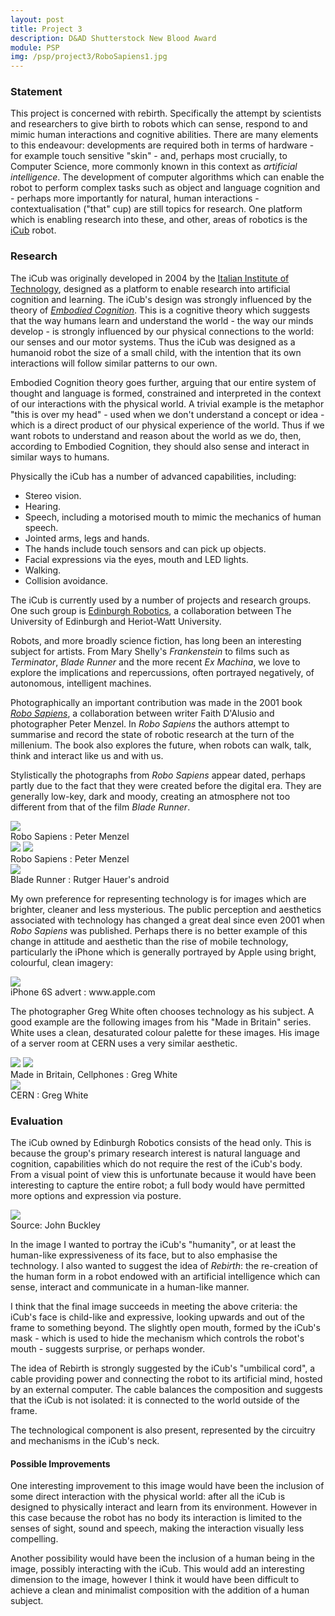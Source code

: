 ```yaml
---
layout: post
title: Project 3
description: D&AD Shutterstock New Blood Award
module: PSP
img: /psp/project3/RoboSapiens1.jpg
---
```


### Statement

This project is concerned with rebirth. Specifically the attempt by scientists and researchers to give birth to robots which can sense, respond to and mimic human interactions and cognitive abilities. There are many elements to this endeavour: developments are required both in terms of hardware - for example touch sensitive "skin" - and, perhaps most crucially, to Computer Science, more commonly known in this context as *artificial intelligence*. The development of computer algorithms which can enable the robot to perform complex tasks such as object and language cognition and - perhaps more importantly for natural, human interactions - contextualisation ("that" cup) are still topics for research. One platform which is enabling research into these, and other, areas of robotics is the [iCub](http://www.icub.org/) robot. 

### Research

The iCub was originally developed in 2004 by the [Italian Institute of Technology](https://www.iit.it/), designed as a platform to enable research into artificial cognition and learning. The iCub's design was strongly influenced by the theory of [*Embodied Cognition*](http://blogs.scientificamerican.com/guest-blog/a-brief-guide-to-embodied-cognition-why-you-are-not-your-brain/). This is a cognitive theory which suggests that the way humans learn and understand the world - the way our minds develop - is strongly influenced by our physical connections to the world: our senses and our motor systems. Thus the iCub was designed as a humanoid robot the size of a small child, with the intention that its own interactions will follow similar patterns to our own.

Embodied Cognition theory goes further, arguing that our entire system of thought and language is formed, constrained and interpreted in the context of our interactions with the physical world. A trivial example is the metaphor "this is over my head" - used when we don't understand a concept or idea - which is a direct product of our physical experience of the world. Thus if we want robots to understand and reason about the world as we do, then, according to Embodied Cognition, they should also sense and interact in similar ways to humans.

Physically the iCub has a number of advanced capabilities, including:

* Stereo vision.
* Hearing.
* Speech, including a motorised mouth to mimic the mechanics of human speech.
* Jointed arms, legs and hands.
* The hands include touch sensors and can pick up objects.
* Facial expressions via the eyes, mouth and LED lights.
* Walking.
* Collision avoidance.

The iCub is currently used by a number of projects and research groups. One such group is [Edinburgh Robotics](http://www.edinburgh-robotics.org/), a collaboration between The University of Edinburgh and Heriot-Watt University.

Robots, and more broadly science fiction, has long been an interesting subject for artists. From Mary Shelly's *Frankenstein* to films such as *Terminator*, *Blade Runner* and the more recent *Ex Machina*, we love to explore the implications and repercussions, often portrayed negatively, of autonomous, intelligent machines.

Photographically an important contribution was made in the 2001 book [*Robo Sapiens*](http://www.amazon.co.uk/dp/0262632454/sr=1-1/qid=1457888263/ref=olp_product_details?_encoding=UTF8&me=&qid=1457888263&sr=1-1), a collaboration between writer Faith D'Alusio and photographer Peter Menzel. In *Robo Sapiens* the authors attempt to summarise and record the state of robotic research at the turn of the millenium. The book also explores the future, when robots can walk, talk, think and interact like us and with us.

Stylistically the photographs from *Robo Sapiens* appear dated, perhaps partly due to the fact that they were created before the digital era. They are generally low-key, dark and moody, creating an atmosphere not too different from that of the film *Blade Runner*.

<div class="center">
    <img class="col three" src="RoboSapiens2.jpg"/>
</div>
<div class="col three caption">
    Robo Sapiens : Peter Menzel
</div>

<div class="img_row">
    <img class="col half" src="RoboSapiens1.jpg"/>
    <img class="col half" src="RoboSapiens3.jpg"/>
</div>
<div class="col three caption">
    Robo Sapiens : Peter Menzel
</div>

<div class="center">
    <img class="col three" src="bladerunner.jpg"/>
</div>
<div class="col three caption">
    Blade Runner : Rutger Hauer's android
</div>


My own preference for representing technology is for images which are brighter, cleaner and less mysterious. The public perception and aesthetics associated with technology has changed a great deal since even 2001 when *Robo Sapiens* was published. Perhaps there is no better example of this change in attitude and aesthetic than the rise of mobile technology, particularly the iPhone which is generally portrayed by Apple using bright, colourful, clean imagery:

<div class="center">
    <img class="col three" src="iPhone6S.jpg"/>
</div>
<div class="col three caption">
    iPhone 6S advert : www.apple.com
</div>

The photographer Greg White often chooses technology as his subject. A good example are the following images from his "Made in Britain" series. White uses a clean, desaturated colour palette for these images. His image of a server room at CERN uses a very similar aesthetic.

<div class="img_row">
    <img class="col half" src="GregWhite-MadeInBritain1.jpg"/>
    <img class="col half" src="GregWhite-MadeInBritain2.jpg"/>
</div>
<div class="col three caption">
    Made in Britain, Cellphones : Greg White
</div>

<div class="center">
    <img class="half" src="GregWhite-Cern4.jpg"/>
</div>
<div class="col three caption">
    CERN : Greg White
</div>

### Evaluation

The iCub owned by Edinburgh Robotics consists of the head only. This is because the group's primary research interest is natural language and cognition, capabilities which do not require the rest of the iCub's body. From a visual point of view this is unfortunate because it would have been interesting to capture the entire robot; a full body would have permitted more options and expression via posture.

<div class="center">
    <img class="col three" src="Nikita.jpg"/>
</div>
<div class="col three caption">
    Source: John Buckley
</div>

In the image I wanted to portray the iCub's "humanity", or at least the human-like expressiveness of its face, but to also emphasise the technology. I also wanted to suggest the idea of *Rebirth*: the re-creation of the human form in a robot endowed with an artificial intelligence which can sense, interact and communicate in a human-like manner.

I think that the final image succeeds in meeting the above criteria: the iCub's face is child-like and expressive, looking upwards and out of the frame to something beyond. The slightly open mouth, formed by the iCub's mask - which is used to hide the mechanism which controls the robot's mouth - suggests surprise, or perhaps wonder. 

The idea of Rebirth is strongly suggested by the iCub's "umbilical cord", a cable providing power and connecting the robot to its artificial mind, hosted by an external computer. The cable balances the composition and suggests that the iCub is not isolated: it is connected to the world outside of the frame.

The technological component is also present, represented by the circuitry and mechanisms in the iCub's neck. 

#### Possible Improvements

One interesting improvement to this image would have been the inclusion of some direct interaction with the physical world: after all the iCub is designed to physically interact and learn from its environment. However in this case because the robot has no body its interaction is limited to the senses of sight, sound and speech, making the interaction visually less compelling.

Another possibility would have been the inclusion of a human being in the image, possibly interacting with the iCub. This would add an interesting dimension to the image, however I think it would have been difficult to achieve a clean and minimalist composition with the addition of a human subject.



